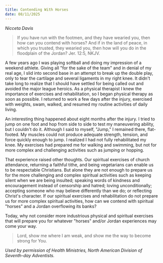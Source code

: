 ```yaml
---
title: Contending With Horses
date: 08/11/2025
---
```


_Nicceta Davis_

> <p></p>
> If you have run with the footmen, and they have wearied you, then how can you contend with horses? And if in the land of peace, in which you trusted, they wearied you, then how will you do in the floodplain of the Jordan? Jer. 12:5, NKJV.

A few years ago I was playing softball and doing my impression of a weekend athlete. Giving all "for the sake of the team" and in denial of my real age, I slid into second base in an attempt to break up the double play, only to tear the cartilage and several ligaments in my right knee. It didn't take long to realize that I should have settled for being called out and avoided the major league heroics. As a physical therapist I knew the importance of exercises and rehabilitation, so I began physical therapy as soon as possible. I returned to work a few days after the injury, exercised with weights, swam, walked, and resumed my routine activities of daily living.

An interesting thing happened about eight months after the injury. I tried to jump on one foot and hop from side to side to test my maneuvering ability, but I couldn't do it. Although I said to myself, "Jump," I remained there, flat-footed. My muscles could not produce adequate strength, tension, and force quickly enough to jump. I realized I had not fully rehabilitated my knee. My exercises had prepared me for walking and swimming, but not for more complex and challenging activities such as jumping or hopping.

That experience raised other thoughts. Our spiritual exercises of church attendance, returning a faithful tithe, and being vegetarians can enable us to be respectable Christians. But alone they are not enough to prepare us for the more challenging and complex spiritual activities such as keeping silent when we are being insulted; speaking words of kindness and encouragement instead of censorship and hatred; loving unconditionally; accepting someone who may believe differently than we do; or reflecting Christ's character. If our spiritual exercises and rehabilitation do not prepare us for more complex spiritual activities, how can we contend with spiritual "horses" and a Jordan overflowing its banks?

Today, why not consider more industrious physical and spiritual exercises that will prepare you for whatever "horses" and/or Jordan experiences may come your way.

> <callout></callout>
> Lord, show me where I am weak, and show me the way to become strong for You.

_Used by permission of Health Ministries, North American Division of Seventh-day Adventists._